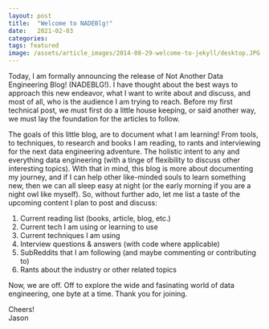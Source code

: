 ```yaml
---
layout: post
title:  "Welcome to NADEBlg!"
date:   2021-02-03 
categories:  
tags: featured 
image: /assets/article_images/2014-08-29-welcome-to-jekyll/desktop.JPG
---
```

Today, I am formally announcing the release of Not Another Data Engineering Blog! (NADEBLG!). I have thought about the best ways to approach this new endeavor, what I want to write about and discuss, and most of all, who is the audience I am trying to reach. Before my first technical post, we must first  do a little house keeping, or said another way, we must lay the foundation for the articles to follow. 

The goals of this little blog, are to document what I am learning! From tools, to techniques, to research and books I am reading, to rants and interviewing for the next data engineering adventure. The holistic intent to any and everything data engineering (with a tinge of flexibility to discuss other interesting topics). With that in mind, this blog is more about documenting my journey, and if I can help other like-minded souls to learn something new, then we can all sleep easy at night (or the early morning if you are a night owl like myself). So, without further ado, let me list a taste of the upcoming content I plan to post and discuss: 

1. Current reading list (books, article, blog, etc.)
2. Current tech I am using or learning to use
3. Current techniques I am using
4. Interview questions & answers (with code where applicable)
5. SubReddits that I am following (and maybe commenting or contributing to)
6. Rants about the industry or other related topics

Now, we are off. Off to explore the wide and fasinating world of data engineering, one byte at a time. Thank you for joining.

Cheers!         
Jason
   

